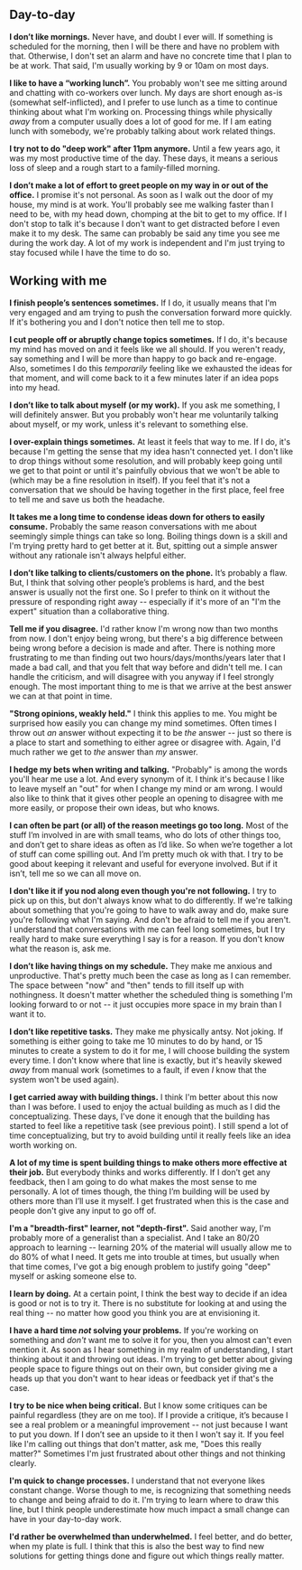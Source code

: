 ## Day-to-day

**I don’t like mornings.**
Never have,
and doubt I ever will.
If something is scheduled for the morning,
then I will be there and have no problem with that.
Otherwise,
I don't set an alarm and have no concrete time that I plan to be at work.
That said,
I'm usually working by 9 or 10am on most days.

**I like to have a “working lunch”.**
You probably won't see me sitting around and chatting with co-workers over lunch.
My days are short enough as-is (somewhat self-inflicted),
and I prefer to use lunch as a time to continue thinking about what I'm working on.
Processing things while physically *away* from a computer usually does a lot of good for me.
If I am eating lunch with somebody,
we're probably talking about work related things.

**I try not to do "deep work" after 11pm anymore.**
Until a few years ago,
it was my most productive time of the day.
These days,
it means a serious loss of sleep and a rough start to a family-filled morning.

**I don’t make a lot of effort to greet people on my way in or out of the office.**
I promise it's not personal.
As soon as I walk out the door of my house,
my mind is at work.
You'll probably see me walking faster than I need to be,
with my head down,
chomping at the bit to get to my office.
If I don't stop to talk it's because I don't want to get distracted before I even make it to my desk.
The same can probably be said any time you see me during the work day.
A lot of my work is independent and I'm just trying to stay focused while I have the time to do so.

## Working with me

**I finish people’s sentences sometimes.**
If I do,
it usually means that I'm very engaged and am trying to push the conversation forward more quickly.
If it's bothering you and I don't notice then tell me to stop.

**I cut people off or abruptly change topics sometimes.**
If I do, it's because my mind has moved on and it feels like we all should.
If you weren't ready,
say something and I will be more than happy to go back and re-engage.
Also, sometimes I do this *temporarily* feeling like we exhausted the ideas for that moment,
and will come back to it a few minutes later if an idea pops into my head.

**I don’t like to talk about myself (or my work).**
If you ask me something,
I will definitely answer.
But you probably won't hear me voluntarily talking about myself,
or my work,
unless it's relevant to something else.

**I over-explain things sometimes.**
At least it feels that way to me.
If I do,
it's because I'm getting the sense that my idea hasn't connected yet.
I don't like to drop things without some resolution,
and will probably keep going until we get to that point
or until it's painfully obvious that we won't be able to
(which may be a fine resolution in itself).
If you feel that it's not a conversation that we should be having together in the first place,
feel free to tell me and save us both the headache.

**It takes me a long time to condense ideas down for others to easily consume.**
Probably the same reason conversations with me about seemingly simple things can take so long.
Boiling things down is a skill and I'm trying pretty hard to get better at it.
But, spitting out a simple answer without any rationale isn't always helpful either.

**I don’t like talking to clients/customers on the phone.**
It’s probably a flaw.
But,
I think that solving other people’s problems is hard,
and the best answer is usually not the first one.
So I prefer to think on it without the pressure of responding right away --
especially if it's more of an "I'm the expert" situation than a collaborative thing.

**Tell me if you disagree.**
I'd rather know I'm wrong now than two months from now.
I don't enjoy being wrong,
but there's a big difference between being wrong before a decision is made and after.
There is nothing more frustrating to me than finding out two hours/days/months/years later that I made a bad call,
and that you felt that way before and didn't tell me.
I can handle the criticism,
and will disagree with you anyway if I feel strongly enough.
The most important thing to me is that we arrive at the best answer we can at that point in time.

**"Strong opinions, weakly held."**
I think this applies to me.
You might be surprised how easily you can change my mind sometimes.
Often times I throw out *an* answer without expecting it to be *the* answer --
just so there is a place to start and something to either agree or disagree with.
Again, I'd much rather we get to *the* answer than *my* answer.

**I hedge my bets when writing and talking.**
"Probably" is among the words you'll hear me use a lot.
And every synonym of it.
I think it's because I like to leave myself an "out" for when I change my mind or am wrong.
I would also like to think that it gives other people an opening to disagree with me more easily,
or propose their own ideas,
but who knows.

**I can often be part (or all) of the reason meetings go too long.**
Most of the stuff I’m involved in are with small teams,
who do lots of other things too,
and don’t get to share ideas as often as I’d like.
So when we’re together a lot of stuff can come spilling out.
And I’m pretty much ok with that.
I try to be good about keeping it relevant and useful for everyone involved.
But if it isn’t,
tell me so we can all move on.

**I don't like it if you nod along even though you're not following.**
I try to pick up on this,
but don't always know what to do differently.
If we're talking about something that you're going to have to walk away and do,
make sure you're following what I'm saying.
And don't be afraid to tell me if you aren't.
I understand that conversations with me can feel long sometimes,
but I try really hard to make sure everything I say is for a reason.
If you don't know what the reason is, ask me.

**I don’t like having things on my schedule.**
They make me anxious and unproductive.
That's pretty much been the case as long as I can remember.
The space between "now" and "then" tends to fill itself up with nothingness.
It doesn't matter whether the scheduled thing is something I'm looking forward to or not --
it just occupies more space in my brain than I want it to.

**I don’t like repetitive tasks.**
They make me physically antsy.
Not joking.
If something is either going to take me 10 minutes to do by hand,
or 15 minutes to create a system to do it for me,
I will choose building the system every time.
I don't know where that line is exactly,
but it's heavily skewed *away* from manual work
(sometimes to a fault, if even *I* know that the system won't be used again).

**I get carried away with building things.**
I think I'm better about this now than I was before.
I used to enjoy the actual building as much as I did the conceptualizing.
These days,
I've done it enough that the building has started to feel like a repetitive task (see previous point).
I still spend a lot of time conceptualizing,
but try to avoid building until it really feels like an idea worth working on.

**A lot of my time is spent building things to make others more effective at their job.**
But everybody thinks and works differently.
If I don’t get any feedback,
then I am going to do what makes the most sense to me personally.
A lot of times though,
the thing I’m building will be used by others more than I’ll use it myself.
I get frustrated when this is the case and people don't give any input to go off of.

**I'm a "breadth-first" learner, not "depth-first".**
Said another way, I'm probably more of a generalist than a specialist.
And I take an 80/20 approach to learning --
learning 20% of the material will usually allow me to do 80% of what I need.
It gets me into trouble at times,
but usually when that time comes,
I've got a big enough problem to justify going "deep" myself or asking someone else to.

**I learn by doing.**
At a certain point, I think the best way to decide if an idea is good or not is to try it.
There is no substitute for looking at and using the real thing --
no matter how good you think you are at envisioning it.

**I have a hard time *not* solving your problems.**
If you're working on something and *don't* want me to solve it for you,
then you almost can't even mention it.
As soon as I hear something in my realm of understanding,
I start thinking about it and throwing out ideas.
I'm trying to get better about giving people space to figure things out on their own,
but consider giving me a heads up that you don't want to hear ideas or feedback yet if that's the case.

**I try to be nice when being critical.**
But I know some critiques can be painful regardless (they are on me too).
If I provide a critique,
it’s because I see a real problem or a meaningful improvement --
not just because I want to put you down.
If I don’t see an upside to it then I won't say it.
If you feel like I'm calling out things that don't matter,
ask me, "Does this really matter?"
Sometimes I'm just frustrated about other things and not thinking clearly.

**I'm quick to change processes.**
I understand that not everyone likes constant change.
Worse though to me,
is recognizing that something needs to change and being afraid to do it.
I'm trying to learn where to draw this line,
but I think people underestimate how much impact a small change can have in your day-to-day work.

**I'd rather be overwhelmed than underwhelmed.**
I feel better, and do better, when my plate is full.
I think that this is also the best way to find new solutions for getting things done and figure out which things really matter.
